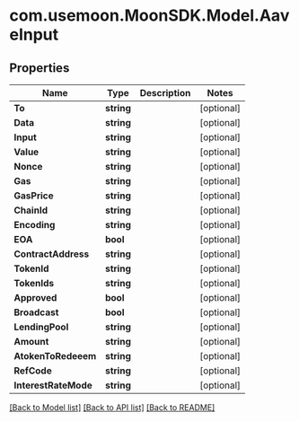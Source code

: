 # com.usemoon.MoonSDK.Model.AaveInput

## Properties

| Name                 | Type       | Description | Notes       |
| -------------------- | ---------- | ----------- | ----------- |
| **To**               | **string** |             | \[optional] |
| **Data**             | **string** |             | \[optional] |
| **Input**            | **string** |             | \[optional] |
| **Value**            | **string** |             | \[optional] |
| **Nonce**            | **string** |             | \[optional] |
| **Gas**              | **string** |             | \[optional] |
| **GasPrice**         | **string** |             | \[optional] |
| **ChainId**          | **string** |             | \[optional] |
| **Encoding**         | **string** |             | \[optional] |
| **EOA**              | **bool**   |             | \[optional] |
| **ContractAddress**  | **string** |             | \[optional] |
| **TokenId**          | **string** |             | \[optional] |
| **TokenIds**         | **string** |             | \[optional] |
| **Approved**         | **bool**   |             | \[optional] |
| **Broadcast**        | **bool**   |             | \[optional] |
| **LendingPool**      | **string** |             | \[optional] |
| **Amount**           | **string** |             | \[optional] |
| **AtokenToRedeeem**  | **string** |             | \[optional] |
| **RefCode**          | **string** |             | \[optional] |
| **InterestRateMode** | **string** |             | \[optional] |

[\[Back to Model list\]](./#documentation-for-models) [\[Back to API list\]](./#documentation-for-api-endpoints) [\[Back to README\]](./)

